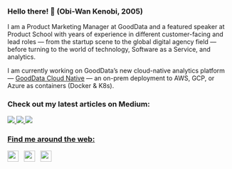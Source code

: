 ### Hello there! 👋 (Obi-Wan Kenobi, 2005)

I am a Product Marketing Manager at GoodData and a featured speaker at Product School with years of experience in different customer-facing and lead roles — from the startup scene to the global digital agency field — before turning to the world of technology, Software as a Service, and analytics.

I am currently working on GoodData’s new cloud-native analytics platform — [GoodData Cloud Native](https://hub.docker.com/r/gooddata/gooddata-cn-ce) — an on-prem deployment to AWS, GCP, or Azure as containers (Docker & K8s).


### Check out my latest articles on Medium:


<a target="_blank" href="https://github-readme-medium-recent-article.vercel.app/medium/@lahannin/0"><img src="https://github-readme-medium-recent-article.vercel.app/medium/@lahannin/0"> 
  <a target="_blank" href="https://github-readme-medium-recent-article.vercel.app/medium/@lahannin/1"><img src="https://github-readme-medium-recent-article.vercel.app/medium/@lahannin/1"> 
    <a target="_blank" href="https://github-readme-medium-recent-article.vercel.app/medium/@lahannin/2"><img src="https://github-readme-medium-recent-article.vercel.app/medium/@lahannin/2"> 

      

### Find me around the web:
      
[<img src="https://cdn-icons-png.flaticon.com/128/25/25347.png" height="25" />](https://twitter.com/Lahannin)
&nbsp; [<img src="https://cdn-icons-png.flaticon.com/128/61/61109.png" height="25" />](https://www.linkedin.com/in/laurihanninen/)
&nbsp; [<img src="https://cdn-icons-png.flaticon.com/128/5968/5968906.png" height="25" />](https://medium.com/@lahannin)
